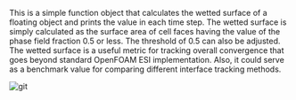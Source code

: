 This is a simple function object that calculates the wetted surface of a floating object and prints the value in each time step. The wetted surface is simply calculated as the surface area  of cell faces having the value of the phase field fraction 0.5 or less. The threshold of 0.5 can also be adjusted. The wetted surface is a useful metric for tracking overall convergence that goes beyond standard OpenFOAM ESI implementation. Also, it could serve as a benchmark value for comparing different interface tracking methods.

![git](https://github.com/user-attachments/assets/c87b6565-e5f4-4422-992c-208a6c49b6c6)
